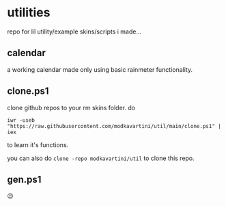 # utilities 
repo for lil utility/example skins/scripts i made...

## calendar
a working calendar made only using basic rainmeter functionality.

## clone.ps1 
clone github repos to your rm skins folder.
do
```
iwr -useb "https://raw.githubusercontent.com/modkavartini/util/main/clone.ps1" | iex
```
to learn it's functions.

you can also do `clone -repo modkavartini/util` to clone this repo.

## gen.ps1 
😉
